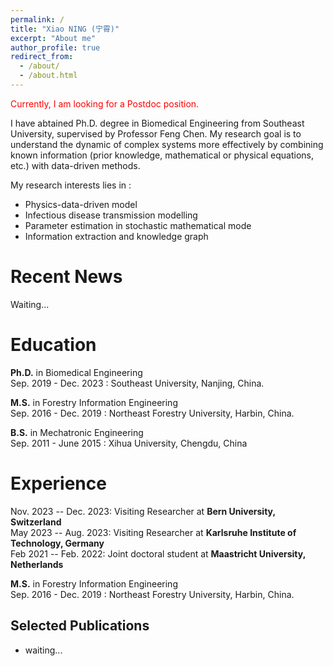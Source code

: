 ```yaml
---
permalink: /
title: "Xiao NING (宁霄)"
excerpt: "About me"
author_profile: true
redirect_from: 
  - /about/
  - /about.html
---
```


<span style="color:red;">Currently, I am looking for a Postdoc position. </span>

I have abtained Ph.D. degree in Biomedical Engineering from Southeast University, supervised by Professor Feng Chen.
My research goal is to understand the dynamic of complex systems more effectively by combining known information (prior knowledge, mathematical or physical equations, etc.) with data-driven methods.
<!-- Prior to that, I received my Ph.D. Degree from University of Munich in 2022, advised by xxx. -->
<!-- I am interested in Physics-guide deep learning, dynamic model, and Bayesian inference. -->
My research interests lies in :
* Physics-data-driven model
* Infectious disease transmission modelling
* Parameter estimation in stochastic mathematical mode
* Information extraction and knowledge graph

Recent News
======
Waiting...

Education
======
**Ph.D.** in Biomedical Engineering  
  Sep. 2019 - Dec. 2023 : Southeast University, Nanjing, China.

**M.S.** in Forestry Information Engineering  
  Sep. 2016 - Dec. 2019 : Northeast Forestry University, Harbin, China.

**B.S.** in Mechatronic Engineering  
  Sep. 2011 - June 2015 : Xihua University, Chengdu, China

Experience
======
Nov. 2023 -- Dec. 2023: Visiting Researcher at **Bern University, Switzerland**    
May 2023 -- Aug. 2023: Visiting Researcher at **Karlsruhe Institute of Technology, Germany**   
Feb 2021 -- Feb. 2022: Joint doctoral student at **Maastricht University, Netherlands**   

**M.S.** in Forestry Information Engineering  
  Sep. 2016 - Dec. 2019 : Northeast Forestry University, Harbin, China.

Selected Publications
------
* waiting...


<!-- Ongoing Projcet
------
* Bayesian physics-informed neural networks for infectious disease transmission modelling.
* Biomeidcal information extraction from unstructed text. -->

<!-- For more info
------
If you are interested in my research, please feel free to contact me directly. -->

